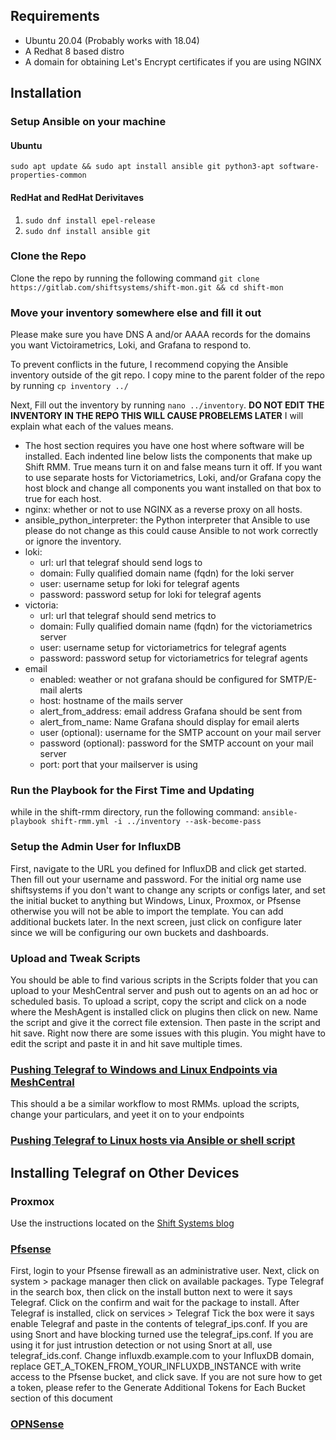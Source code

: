 ## Requirements
* Ubuntu 20.04 (Probably works with 18.04)
* A Redhat 8 based distro
* A domain for obtaining Let's Encrypt certificates if you are using NGINX

## Installation

### Setup Ansible on your machine 

#### Ubuntu
 ```sudo apt update && sudo apt install ansible git python3-apt software-properties-common```

#### RedHat and RedHat Derivitaves
1. ```sudo dnf install epel-release```
2. ```sudo dnf install ansible git```

### Clone the Repo
Clone the repo by running the following command ```git clone https://gitlab.com/shiftsystems/shift-mon.git && cd shift-mon```

### Move your inventory somewhere else and fill it out
Please make sure you have DNS A and/or AAAA records for the domains you want Victoirametrics, Loki, and Grafana to respond to. 

To prevent conflicts in the future, I recommend copying the Ansible inventory outside of the git repo. I copy mine to the parent folder of the repo by running ```cp inventory ../```

Next, Fill out the inventory by running ```nano ../inventory```.
**DO NOT EDIT THE INVENTORY IN THE REPO THIS WILL CAUSE PROBELEMS LATER**
I will explain what each of the values means.
* The host section requires you have one host where software will be installed. 
Each indented line below  lists the components that make up Shift RMM. 
True means turn it on and false means turn it off. 
If you want to use separate hosts for Victoriametrics, Loki, and/or Grafana copy the host block and change all components you want installed on that box to true for each host.
* nginx: whether or not to use NGINX as a reverse proxy on all hosts.
* ansible_python_interpreter: the Python interpreter that Ansible to use please do not change as this could cause Ansible to not work correctly or ignore the inventory.
* loki:
  * url: url that telegraf should send logs to
  * domain: Fully qualified domain name (fqdn) for the loki server
  * user: username setup for loki for telegraf agents
  * password: password setup for loki for telegraf agents
* victoria:
  * url: url that telegraf should send metrics to
  * domain: Fully qualified domain name (fqdn) for the victoriametrics server
  * user: username setup for victoriametrics for telegraf agents
  * password: password setup for victoriametrics for telegraf agents
* email
  * enabled: weather or not grafana should be configured for SMTP/E-mail alerts
  * host: hostname of the mails server
  * alert_from_address: email address Grafana should be sent from
  * alert_from_name: Name Grafana should display for email alerts
  * user (optional): username for the SMTP account on your mail server
  * password (optional):  password for the SMTP account on your mail server
  * port: port that your mailserver is using

### Run the Playbook for the First Time and Updating
while in the shift-rmm directory, run the following command:
```ansible-playbook shift-rmm.yml -i ../inventory --ask-become-pass```

### Setup the Admin User for InfluxDB
First, navigate to the URL you defined for InfluxDB and click get started.
Then fill out your username and password. 
For the initial org name use shiftsystems if you don't want to change any scripts or configs later, and set the initial bucket to anything but Windows, Linux, Proxmox, or Pfsense otherwise you will not be able to import the template.
You can add additional buckets later.
In the next screen, just click on configure later since we will be configuring our own buckets and dashboards.

### Upload and Tweak Scripts 
You should be able to find various scripts in the Scripts folder that you can upload to your MeshCentral server and push out to agents on an ad hoc or scheduled basis. To upload a script, copy the script and click on a node where the MeshAgent is installed click on plugins then click on new. Name the script and give it the correct file extension. Then paste in the script and hit save. Right now there are some issues with this plugin. You might have to edit the script and paste it in and hit save multiple times. 


### [Pushing Telegraf to Windows and Linux Endpoints via MeshCentral](docs/Telegraf/Windows.md)
This should a be a similar workflow to most RMMs. upload the scripts, change your particulars, and yeet it on to your endpoints


### [Pushing Telegraf to Linux hosts via Ansible or shell script](docs/Telegraf/Linux.md)


## Installing Telegraf on Other Devices

### Proxmox
Use the instructions located on the [Shift Systems blog](https://shiftsystems.net/blog/proxmox-metrics-to-influx/)

### [Pfsense](docs/Telegraf/PFSense.md)
First, login to your Pfsense firewall as an administrative user.
Next, click on system > package manager then click on available packages.
Type Telegraf in the search box, then click on the install button next to were it says Telegraf.
Click on the confirm and wait for the package to install.
After Telegraf is installed, click on services > Telegraf
Tick the box were it says enable Telegraf and paste in the contents of telegraf_ips.conf. If you are using Snort and have blocking turned use the telegraf_ips.conf. If you are using it for just intrustion detection or not using Snort at all, use telegraf_ids.conf.
Change influxdb.example.com to your InfluxDB domain, replace GET_A_TOKEN_FROM_YOUR_INFLUXDB_INSTANCE with write access to the Pfsense bucket, and click save.
If you are not sure how to get a token, please refer to the Generate Additional Tokens for Each Bucket section of this document


### [OPNSense](docs/Telegraf/OPNSense.md)
